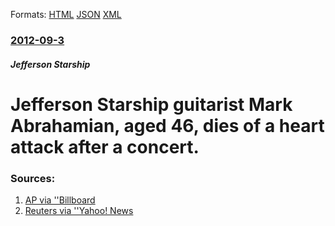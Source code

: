 
Formats: [HTML](/news/2012/09/3/jefferson-starship-guitarist-mark-abrahamian-aged-46-dies-of-a-heart-attack-after-a-concert.html)  [JSON](/news/2012/09/3/jefferson-starship-guitarist-mark-abrahamian-aged-46-dies-of-a-heart-attack-after-a-concert.json)  [XML](/news/2012/09/3/jefferson-starship-guitarist-mark-abrahamian-aged-46-dies-of-a-heart-attack-after-a-concert.xml)  

### [2012-09-3](/news/2012/09/3/index.md)

##### Jefferson Starship
# Jefferson Starship guitarist Mark Abrahamian, aged 46, dies of a heart attack after a concert. 




### Sources:

1. [AP via ''Billboard](http://www.billboard.com/news/starship-guitarist-mark-abrahamian-dies-1007922752.story)
2. [Reuters via ''Yahoo! News](https://news.yahoo.com/starship-guitarist-mark-abrahamian-dies-46-231907293.html)
